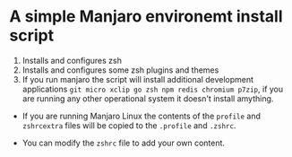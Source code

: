 A simple Manjaro environemt install script
============================================

1. Installs and configures zsh
2. Installs and configures some zsh plugins and themes
3. If you run manjaro the script will install additional development applications `git micro xclip go zsh npm redis chromium p7zip`, if you are running any other operational system it doesn't install amything.

* If you are running Manjaro Linux the contents of the `profile` and `zshrcextra` files will be copied to the `.profile` and `.zshrc`.

* You can modify the `zshrc` file to add your own content.